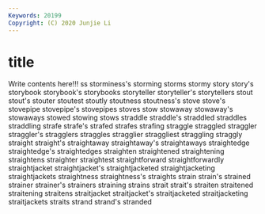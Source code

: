 ```yaml
---
Keywords: 20199
Copyright: (C) 2020 Junjie Li
---
```


# title

Write contents here!!!
ss 
storminess's 
storming 
storms 
stormy 
story
story's 
storybook 
storybook's 
storybooks 
storyteller 
storyteller's 
storytellers 
stout 
stout's 
stouter
stoutest 
stoutly 
stoutness 
stoutness's 
stove 
stove's 
stovepipe 
stovepipe's 
stovepipes 
stoves
stow 
stowaway 
stowaway's 
stowaways 
stowed 
stowing 
stows 
straddle 
straddle's 
straddled
straddles 
straddling 
strafe 
strafe's 
strafed 
strafes 
strafing 
straggle 
straggled 
straggler
straggler's 
stragglers 
straggles 
stragglier 
straggliest 
straggling 
straggly 
straight 
straight's 
straightaway
straightaway's 
straightaways 
straightedge 
straightedge's 
straightedges 
straighten 
straightened 
straightening 
straightens 
straighter
straightest 
straightforward 
straightforwardly 
straightjacket 
straightjacket's 
straightjacketed 
straightjacketing 
straightjackets 
straightness 
straightness's
straights 
strain 
strain's 
strained 
strainer 
strainer's 
strainers 
straining 
strains 
strait
strait's 
straiten 
straitened 
straitening 
straitens 
straitjacket 
straitjacket's 
straitjacketed 
straitjacketing 
straitjackets
straits 
strand 
strand's 
stranded 
